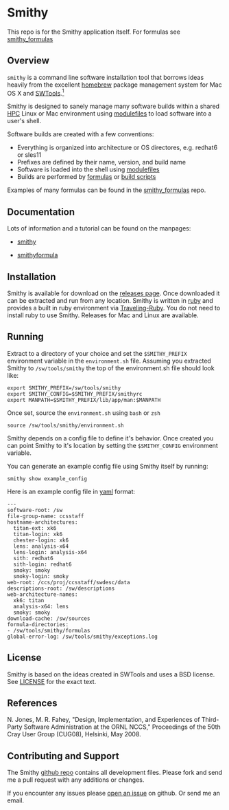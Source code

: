 Smithy
======

This repo is for the Smithy application itself. For formulas see
[smithy_formulas](https://github.com/AnthonyDiGirolamo/smithy_formulas)

Overview
--------

`smithy` is a command line software installation tool that borrows ideas heavily
from the excellent [homebrew](http://brew.sh/) package management system for Mac
OS X and
[SWTools](http://www.olcf.ornl.gov/center-projects/swtools/).[<sup>1</sup>](#smithy_ref1)

Smithy is designed to sanely manage many software builds within a shared
[HPC](http://en.wikipedia.org/wiki/High-performance_computing) Linux or Mac
environment using [modulefiles](http://modules.sourceforge.net/) to load
software into a user's shell.

Software builds are created with a few conventions:

- Everything is organized into architecture or OS directores, e.g. redhat6 or sles11
- Prefixes are defined by their name, version, and build name
- Software is loaded into the shell using [modulefiles](http://modules.sourceforge.net/)
- Builds are performed by [formulas](http://anthonydigirolamo.github.io/smithy/smithy.1.html#FORMULAS) or [build scripts](http://anthonydigirolamo.github.io/smithy/smithy.1.html#BUILD-SCRIPTS)

Examples of many formulas can be found in the
[smithy_formulas](https://github.com/AnthonyDiGirolamo/smithy_formulas) repo.

Documentation
-------------

Lots of information and a tutorial can be found on the manpages:

* [smithy](http://anthonydigirolamo.github.com/smithy/smithy.1.html)

* [smithyformula](http://anthonydigirolamo.github.com/smithy/smithyformula.5.html)

Installation
------------

Smithy is available for download on the [releases
page](https://github.com/AnthonyDiGirolamo/smithy/releases). Once downloaded it
can be extracted and run from any location. Smithy is written in
[ruby](https://www.ruby-lang.org/) and provides a built in ruby environment via
[Traveling-Ruby](http://phusion.github.io/traveling-ruby/). You do not need to
install ruby to use Smithy. Releases for Mac and Linux are available.

Running
-------

Extract to a directory of your choice and set the `$SMITHY_PREFIX` environment
variable in the `environment.sh` file. Assuming you extracted Smithy to
`/sw/tools/smithy` the top of the environment.sh file should look like:

    export SMITHY_PREFIX=/sw/tools/smithy
    export SMITHY_CONFIG=$SMITHY_PREFIX/smithyrc
    export MANPATH=$SMITHY_PREFIX/lib/app/man:$MANPATH

Once set, source the `environment.sh` using `bash` or `zsh`

    source /sw/tools/smithy/environment.sh

Smithy depends on a config file to define it's behavior. Once created you can
point Smithy to it's location by setting the `$SMITHY_CONFIG` environment
variable.

You can generate an example config file using Smithy itself by running:

    smithy show example_config

Here is an example config file in [yaml](http://yaml.org/) format:

    ---
    software-root: /sw
    file-group-name: ccsstaff
    hostname-architectures:
      titan-ext: xk6
      titan-login: xk6
      chester-login: xk6
      lens: analysis-x64
      lens-login: analysis-x64
      sith: redhat6
      sith-login: redhat6
      smoky: smoky
      smoky-login: smoky
    web-root: /ccs/proj/ccsstaff/swdesc/data
    descriptions-root: /sw/descriptions
    web-architecture-names:
      xk6: titan
      analysis-x64: lens
      smoky: smoky
    download-cache: /sw/sources
    formula-directories:
    - /sw/tools/smithy/formulas
    global-error-log: /sw/tools/smithy/exceptions.log

License
-------

Smithy is based on the ideas created in SWTools and uses a BSD license. See
[LICENSE](https://github.com/AnthonyDiGirolamo/smithy/blob/master/LICENSE) for
the exact text.

References
----------

<a name="smithy_ref1"></a>

<p>N. Jones, M. R. Fahey, "Design, Implementation, and Experiences of Third-Party Software Administration at the ORNL NCCS," Proceedings of the 50th Cray User Group (CUG08), Helsinki, May 2008.</p>

Contributing and Support
------------------------

The Smithy [github repo](https://github.com/AnthonyDiGirolamo/smithy) contains
all development files. Please fork and send me a pull request with any additions
or changes.

If you encounter any issues please [open an issue](https://github.com/AnthonyDiGirolamo/smithy/issues) on github. Or send me an email.

